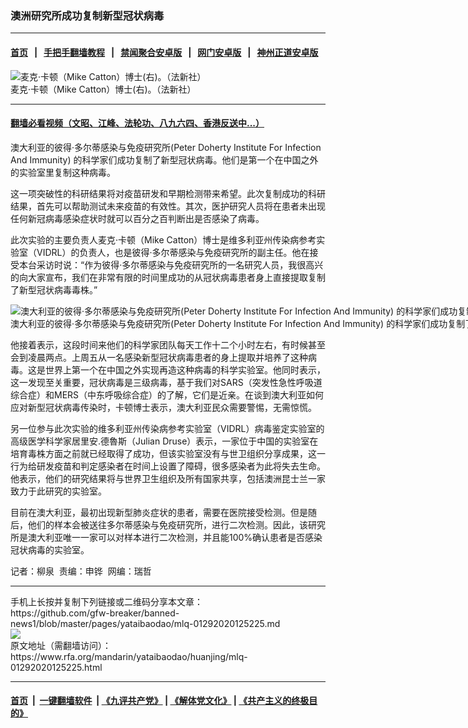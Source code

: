 ### 澳洲研究所成功复制新型冠状病毒
------------------------

#### [首页](https://github.com/gfw-breaker/banned-news1/blob/master/README.md) &nbsp;&nbsp;|&nbsp;&nbsp; [手把手翻墙教程](https://github.com/gfw-breaker/guides/wiki) &nbsp;&nbsp;|&nbsp;&nbsp; [禁闻聚合安卓版](https://github.com/gfw-breaker/bn-android) &nbsp;&nbsp;|&nbsp;&nbsp; [网门安卓版](https://github.com/oGate2/oGate) &nbsp;&nbsp;|&nbsp;&nbsp; [神州正道安卓版](https://github.com/SzzdOgate/update) 



<div id="headerimg">
 <img alt="麦克·卡顿（Mike Catton）博士(右)。（法新社）" src="https://www.rfa.org/mandarin/yataibaodao/huanjing/mlq-01292020125225.html/000_1OH905.jpg/@@images/f995954c-e8de-40b3-82e9-302a5a22ab32.jpeg" title="麦克·卡顿（Mike Catton）博士(右)。（法新社）"/>
 <div id="headerimgcontents">
  <div id="headerimgcaption">
   <span>
    麦克·卡顿（Mike Catton）博士(右)。（法新社）
   </span>
   <!-- zoomattribute -->
  </div>
  <!-- headerimgcaption -->
 </div>
 <!-- headerimagecontents -->
</div>

<hr/>


#### [翻墙必看视频（文昭、江峰、法轮功、八九六四、香港反送中...）](http://167.172.214.107/home.html)

<div id="storytext">
 <div>
  <div class="slot_header">
  </div>
 </div>
 <p>
 </p>
 <p>
  澳大利亚的彼得·多尔蒂感染与免疫研究所(Peter Doherty Institute For Infection And Immunity) 的科学家们成功复制了新型冠状病毒。他们是第一个在中国之外的实验室里复制这种病毒。
 </p>
 <p>
  这一项突破性的科研结果将对疫苗研发和早期检测带来希望。此次复制成功的科研结果，首先可以帮助测试未来疫苗的有效性。其次，医护研究人员将在患者未出现任何新冠病毒感染症状时就可以百分之百判断出是否感染了病毒。
 </p>
 <p>
 </p>
 <p>
 </p>
 <p>
  此次实验的主要负责人麦克·卡顿（Mike Catton）博士是维多利亚州传染病参考实验室（VIDRL）的负责人，也是彼得·多尔蒂感染与免疫研究所的副主任。他在接受本台采访时说：“作为彼得·多尔蒂感染与免疫研究所的一名研究人员，我很高兴的向大家宣布，我们在非常有限的时间里成功的从冠状病毒患者身上直接提取复制了新型冠状病毒毒株。”
 </p>
 <p>
 </p>
 <p>
  <div class="image-inline captioned" style="width:1500px;">
   <div style="width:1500px;">
    <img alt="澳大利亚的彼得·多尔蒂感染与免疫研究所(Peter Doherty Institute For Infection And Immunity) 的科学家们成功复制了新型冠状病毒。图为2020年1月29日麦克·卡顿（Mike Catton）博士（右）在新闻发布会上。（法新社）" src="https://www.rfa.org/mandarin/yataibaodao/huanjing/mlq-01292020125225.html/000_1OH8ZJ.jpg" title="澳大利亚的彼得·多尔蒂感染与免疫研究所(Peter Doherty Institute For Infection And Immunity) 的科学家们成功复制了新型冠状病毒。图为2020年1月29日麦克·卡顿（Mike Catton）博士（右）在新闻发布会上。（法新社）"/>
   </div>
   <div class="image-caption">
    <span style="width:1500px;">
     澳大利亚的彼得·多尔蒂感染与免疫研究所(Peter Doherty Institute For Infection And Immunity) 的科学家们成功复制了新型冠状病毒。图为2020年1月29日麦克·卡顿（Mike Catton）博士（右）在新闻发布会上。（法新社）
    </span>
    <span class="copyright">
    </span>
   </div>
  </div>
 </p>
 <p>
  他接着表示，这段时间来他们的科学家团队每天工作十二个小时左右，有时候甚至会到凌晨两点。上周五从一名感染新型冠状病毒患者的身上提取并培养了这种病毒。这是世界上第一个在中国之外实现再造这种病毒的科学实验室。他同时表示，这一发现至关重要，冠状病毒是三级病毒，基于我们对SARS（突发性急性呼吸道综合症）和MERS（中东呼吸综合症）的了解，它们是近亲。在谈到澳大利亚如何应对新型冠状病毒传染时，卡顿博士表示，澳大利亚民众需要警惕，无需惊慌。
 </p>
 <p>
  另一位参与此次实验的维多利亚州传染病参考实验室（VIDRL）病毒鉴定实验室的高级医学科学家居里安.德魯斯（Julian Druse）表示，一家位于中国的实验室在培育毒株方面之前就已经取得了成功，但该实验室没有与世卫组织分享成果，这一行为给研发疫苗和判定感染者在时间上设置了障碍，很多感染者为此将失去生命。他表示，他们的研究结果将与世界卫生组织及所有国家共享，包括澳洲昆士兰一家致力于此研究的实验室。
 </p>
 <p>
  目前在澳大利亚，最初出现新型肺炎症状的患者，需要在医院接受检测。但是随后，他们的样本会被送往多尔蒂感染与免疫研究所，进行二次检测。因此，该研究所是澳大利亚唯一一家可以对样本进行二次检测，并且能100%确认患者是否感染冠状病毒的实验室。
 </p>
 <p>
 </p>
 <p>
  记者：柳泉  责编：申铧  网编：瑞哲
 </p>
</div>

<hr/>
手机上长按并复制下列链接或二维码分享本文章：<br/>
https://github.com/gfw-breaker/banned-news1/blob/master/pages/yataibaodao/mlq-01292020125225.md <br/>
<a href='https://github.com/gfw-breaker/banned-news1/blob/master/pages/yataibaodao/mlq-01292020125225.md'><img src='https://github.com/gfw-breaker/banned-news1/blob/master/pages/yataibaodao/mlq-01292020125225.md.png'/></a> <br/>
原文地址（需翻墙访问）：https://www.rfa.org/mandarin/yataibaodao/huanjing/mlq-01292020125225.html


------------------------
#### [首页](https://github.com/gfw-breaker/banned-news1/blob/master/README.md) &nbsp;|&nbsp; [一键翻墙软件](https://github.com/gfw-breaker/nogfw/blob/master/README.md) &nbsp;| [《九评共产党》](https://github.com/gfw-breaker/9ping.md/blob/master/README.md#九评之一评共产党是什么) | [《解体党文化》](https://github.com/gfw-breaker/jtdwh.md/blob/master/README.md) | [《共产主义的终极目的》](https://github.com/gfw-breaker/gczydzjmd.md/blob/master/README.md)


<img src='http://gfw-breaker.win/banned-news/pages/yataibaodao/mlq-01292020125225.md' width='0px' height='0px'/>